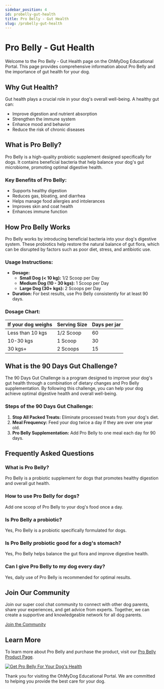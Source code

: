 ```yaml
---
sidebar_position: 4
id: probelly-gut-health
title: Pro Belly - Gut Health
slug: /probelly-gut-health
---
```


# Pro Belly - Gut Health

Welcome to the Pro Belly - Gut Health page on the OhMyDog Educational Portal. This page provides comprehensive information about Pro Belly and the importance of gut health for your dog.

## Why Gut Health?

Gut health plays a crucial role in your dog's overall well-being. A healthy gut can:
- Improve digestion and nutrient absorption
- Strengthen the immune system
- Enhance mood and behavior
- Reduce the risk of chronic diseases

## What is Pro Belly?

Pro Belly is a high-quality probiotic supplement designed specifically for dogs. It contains beneficial bacteria that help balance your dog's gut microbiome, promoting optimal digestive health.

### Key Benefits of Pro Belly:
- Supports healthy digestion
- Reduces gas, bloating, and diarrhea
- Helps manage food allergies and intolerances
- Improves skin and coat health
- Enhances immune function

## How Pro Belly Works

Pro Belly works by introducing beneficial bacteria into your dog's digestive system. These probiotics help restore the natural balance of gut flora, which can be disrupted by factors such as poor diet, stress, and antibiotic use.

### Usage Instructions:
- **Dosage:** 
  - **Small Dog (< 10 kg):** 1/2 Scoop per Day
  - **Medium Dog (10 - 30 kgs):** 1 Scoop per Day
  - **Large Dog (30+ kgs):** 2 Scoops per Day
- **Duration:** For best results, use Pro Belly consistently for at least 90 days.

### Dosage Chart:
| If your dog weighs | Serving Size | Days per jar |
|--------------------|--------------|--------------|
| Less than 10 kgs   | 1/2 Scoop    | 60           |
| 10-30 kgs          | 1 Scoop      | 30           |
| 30 kgs+            | 2 Scoops     | 15           |

## What is the 90 Days Gut Challenge?

The 90 Days Gut Challenge is a program designed to improve your dog's gut health through a combination of dietary changes and Pro Belly supplementation. By following this challenge, you can help your dog achieve optimal digestive health and overall well-being.

### Steps of the 90 Days Gut Challenge:
1. **Stop All Packed Treats:** Eliminate processed treats from your dog's diet.
2. **Meal Frequency:** Feed your dog twice a day if they are over one year old.
3. **Pro Belly Supplementation:** Add Pro Belly to one meal each day for 90 days.

## Frequently Asked Questions

### What is Pro Belly?

Pro Belly is a probiotic supplement for dogs that promotes healthy digestion and overall gut health.

### How to use Pro Belly for dogs?

Add one scoop of Pro Belly to your dog's food once a day.

### Is Pro Belly a probiotic?

Yes, Pro Belly is a probiotic specifically formulated for dogs.

### Is Pro Belly probiotic good for a dog's stomach?

Yes, Pro Belly helps balance the gut flora and improve digestive health.

### Can I give Pro Belly to my dog every day?

Yes, daily use of Pro Belly is recommended for optimal results.

## Join Our Community

Join our super cool chat community to connect with other dog parents, share your experiences, and get advice from experts. Together, we can create a supportive and knowledgeable network for all dog parents.

[Join the Community](https://ohmydog.rocks/community)

## Learn More

To learn more about Pro Belly and purchase the product, visit our [Pro Belly Product Page](https://ohmydog.rocks/product/probelly/).

[![Get Pro Belly For Your Dog's Health](https://ohmydog.rocks/wp-content/uploads/sites/21/2024/07/Get-Pro-Belly-For-Your-Dogs-Health.jpg)](https://ohmydog.rocks/product/probelly/)

Thank you for visiting the OhMyDog Educational Portal. We are committed to helping you provide the best care for your dog.